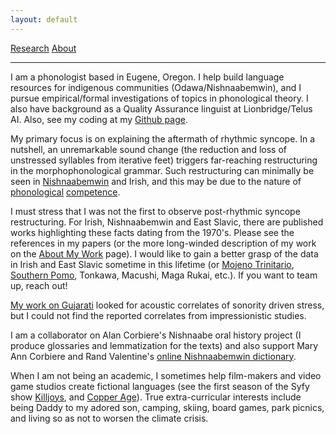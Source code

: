 ```yaml
---
layout: default
---
```

[Research](./research.md) [About](./about.md)
* * *

I am a phonologist based in Eugene, Oregon. I help build language resources for indigenous communities (Odawa/Nishnaabemwin), and I pursue empirical/formal investigations of topics in phonological theory. I also have background as a Quality Assurance linguist at Lionbridge/Telus AI. Also, see my coding at my [Github page](https://github.com/bowersd).

My primary focus is on explaining the aftermath of rhythmic syncope. In a nutshell, an unremarkable sound change (the reduction and loss of unstressed syllables from iterative feet) triggers far-reaching restructuring in the morphophonological grammar. Such restructuring can minimally be seen in [Nishnaabemwin](https://www.cambridge.org/core/journals/phonology/article/abs/nishnaabemwin-restructuring-controversy-new-empirical-evidence/2671061998D22F2B9FC81B78DAE42661?utm_campaign=shareaholic&utm_medium=copy_link&utm_source=bookmark) and Irish, and this may be due to the nature of [phonological](https://arxiv.org/abs/1906.06464) [competence](https://repository.upenn.edu/server/api/core/bitstreams/ad88b760-c451-47e6-84d6-aac391f61ac9/content). 

I must stress that I was not the first to observe post-rhythmic syncope restructuring. For Irish, Nishnaabemwin and East Slavic, there are published works highlighting these facts dating from the 1970's. Please see the references in my papers (or the more long-winded description of my work on the [About My Work](./about.md) page). I would like to gain a better grasp of the data in Irish and East Slavic sometime in this lifetime (or [Mojeno Trinitario](https://phondata.org/index.php/pda/article/view/2), [Southern Pomo](https://www.cambridge.org/core/journals/phonology/article/stratal-overgeneration-is-necessary-metrically-incoherent-syncope-in-southern-pomo/9498DCFEE0AD8B373FA4C526691C7427), Tonkawa, Macushi, Maga Rukai, etc.). If you want to team up, reach out!

[My work on Gujarati](https://phondata.org/index.php/pda/article/view/19) looked for acoustic correlates of sonority driven stress, but I could not find the reported correlates from impressionistic studies.

I am a collaborator on Alan Corbiere's Nishnaabe oral history project (I produce glossaries and lemmatization for the texts) and also support Mary Ann Corbiere and Rand Valentine's [online Nishnaabemwin dictionary](https://dictionary.nishnaabemwin.atlas-ling.ca/#/help).

When I am not being an academic, I sometimes help film-makers and video game studios create fictional languages (see the first season of the Syfy show [Killjoys](https://www.syfy.com/killjoys), and [Copper Age](https://www.imdb.com/title/tt3198208/?ref_=nm_knf_t2)). True extra-curricular interests include being Daddy to my adored son, camping, skiing, board games, park picnics, and living so as not to worsen the climate crisis. 

